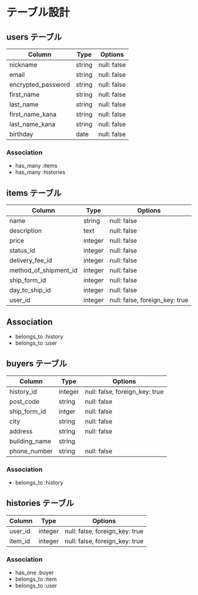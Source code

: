 # テーブル設計

## users テーブル

| Column               | Type   | Options     |
| -------------------- | ------ | ----------- |
| nickname             | string | null: false |
| email                | string | null: false |
| encrypted_password   | string | null: false |
| first_name           | string | null: false |
| last_name            | string | null: false |
| first_name_kana      | string | null: false |
| last_name_kana       | string | null: false |
| birthday             | date   | null: false |

### Association

- has_many :items
- has_many :histories

## items テーブル

| Column                | Type       | Options                       |
| --------------------- | ------     | ----------------------------- |
| name                  | string     | null: false                   |
| description           | text       | null: false                   |
| price                 | integer    | null: false                   |
| status_id             | integer    | null: false                   |
| delivery_fee_id       | integer    | null: false                   |
| method_of_shipment_id | integer    | null: false                   |
| ship_form_id          | integer    | null: false                   |
| day_to_ship_id        | integer    | null: false                   |
| user_id               | integer    | null: false, foreign_key: true|

## Association
- belongs_to :history
- belongs_to :user

## buyers テーブル

| Column          | Type    | Options                        |
| --------------- | ------- | ------------------------------ |  
| history_id      | integer | null: false, foreign_key: true |
| post_code       | string  | null: false                    |
| ship_form_id    | intger  | null: false                    |
| city            | string  | null: false                    |
| address         | string  | null: false                    |
| building_name   | string  |                                |
| phone_number    | string  | null: false                    |

### Association

- belongs_to :history

## histories テーブル

| Column          | Type    | Options                        |
| --------------- | ------- | ------------------------------ |  
| user_id         | integer | null: false, foreign_key: true |
| item_id         | integer | null: false, foreign_key: true |

### Association

- has_one :buyer
- belongs_to :item
- belongs_to :user